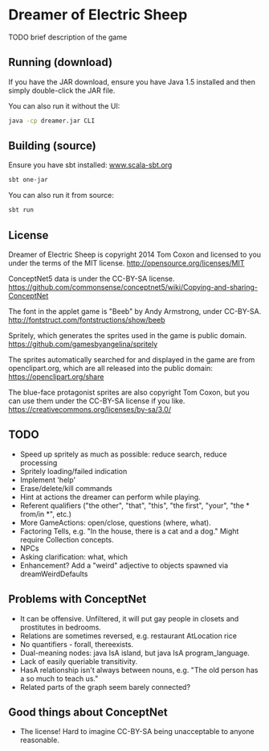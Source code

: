 # Dreamer of Electric Sheep

TODO brief description of the game

## Running (download)

If you have the JAR download, ensure you have Java 1.5 installed and then simply double-click the JAR file.

You can also run it without the UI:

```bash
java -cp dreamer.jar CLI
```

## Building (source)

Ensure you have sbt installed: www.scala-sbt.org

```bash
sbt one-jar
```

You can also run it from source:

```bash
sbt run
```

## License

Dreamer of Electric Sheep is copyright 2014 Tom Coxon and licensed to you under
the terms of the MIT license.
http://opensource.org/licenses/MIT

ConceptNet5 data is under the CC-BY-SA license.
https://github.com/commonsense/conceptnet5/wiki/Copying-and-sharing-ConceptNet

The font in the applet game is "Beeb" by Andy Armstrong, under CC-BY-SA.
http://fontstruct.com/fontstructions/show/beeb

Spritely, which generates the sprites used in the game is public domain.
https://github.com/gamesbyangelina/spritely

The sprites automatically searched for and displayed in the game are from
openclipart.org, which are all released into the public domain:
https://openclipart.org/share

The blue-face protagonist sprites are also copyright Tom Coxon, but you can use
them under the CC-BY-SA license if you like.
https://creativecommons.org/licenses/by-sa/3.0/

## TODO

* Speed up spritely as much as possible: reduce search, reduce processing
* Spritely loading/failed indication
* Implement 'help'
* Erase/delete/kill commands
* Hint at actions the dreamer can perform while playing.
* Referent qualifiers ("the other", "that", "this", "the first", "your", "the \* from/in \*", etc.)
* More GameActions: open/close, questions (where, what).
* Factoring Tells, e.g. "In the house, there is a cat and a dog." Might require Collection concepts.
* NPCs
* Asking clarification: what, which
* Enhancement? Add a "weird" adjective to objects spawned via dreamWeirdDefaults

## Problems with ConceptNet

* It can be offensive. Unfiltered, it will put gay people in closets and prostitutes in bedrooms.
* Relations are sometimes reversed, e.g. restaurant AtLocation rice
* No quantifiers - forall, thereexists.
* Dual-meaning nodes: java IsA island, but java IsA program_language.
* Lack of easily queriable transitivity.
* HasA relationship isn't always between nouns, e.g. "The old person has a so much to teach us."
* Related parts of the graph seem barely connected?

## Good things about ConceptNet

* The license! Hard to imagine CC-BY-SA being unacceptable to anyone reasonable.

